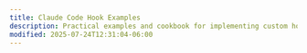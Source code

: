 ```yaml
---
title: Claude Code Hook Examples
description: Practical examples and cookbook for implementing custom hooks to automate workflows and enforce development policies
modified: 2025-07-24T12:31:04-06:00
---
```

